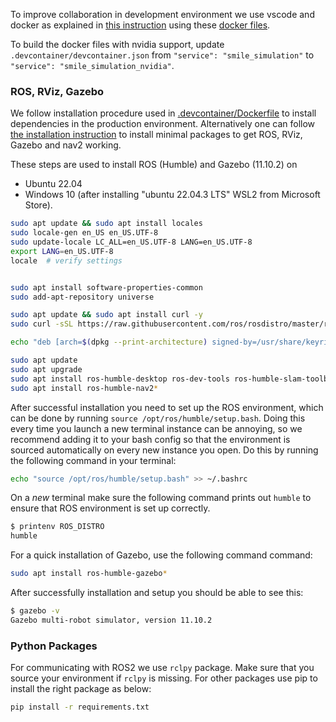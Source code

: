 
To improve collaboration in development environment we use vscode and docker as explained in [this instruction](https://www.allisonthackston.com/articles/docker-development.html) using these [docker files](https://github.com/athackst/dockerfiles).

To build the docker files with nvidia support, update `.devcontainer/devcontainer.json`  from `"service": "smile_simulation"` to `"service": "smile_simulation_nvidia"`. 

### ROS, RViz, Gazebo

We follow installation procedure used in [.devcontainer/Dockerfile](.devcontainer/Dockerfile) to install dependencies in the production environment. 
Alternatively one can follow [the installation instruction](https://docs.ros.org/en/humble/Installation/Ubuntu-Install-Debians.html) to install minimal packages to get ROS, RViz, Gazebo and nav2 working. 

These steps are used to install ROS (Humble) and Gazebo (11.10.2) on
  - Ubuntu 22.04
  - Windows 10 (after installing "ubuntu 22.04.3 LTS" WSL2 from Microsoft Store).
  

```bash
sudo apt update && sudo apt install locales
sudo locale-gen en_US en_US.UTF-8
sudo update-locale LC_ALL=en_US.UTF-8 LANG=en_US.UTF-8
export LANG=en_US.UTF-8
locale  # verify settings


sudo apt install software-properties-common
sudo add-apt-repository universe

sudo apt update && sudo apt install curl -y
sudo curl -sSL https://raw.githubusercontent.com/ros/rosdistro/master/ros.key -o /usr/share/keyrings/ros-archive-keyring.gpg

echo "deb [arch=$(dpkg --print-architecture) signed-by=/usr/share/keyrings/ros-archive-keyring.gpg] http://packages.ros.org/ros2/ubuntu $(. /etc/os-release && echo $UBUNTU_CODENAME) main" | sudo tee /etc/apt/sources.list.d/ros2.list > /dev/null

sudo apt update
sudo apt upgrade
sudo apt install ros-humble-desktop ros-dev-tools ros-humble-slam-toolbox ros-humble-twist-mux
sudo apt install ros-humble-nav2*
```

After successful installation you need to set up the ROS environment, which can be done by running `source /opt/ros/humble/setup.bash`. Doing this every time you launch a new terminal instance can be annoying, so we recommend adding it to your bash config so that the environment is sourced automatically on every new instance you open. Do this by running the following command in your terminal:

```bash
echo "source /opt/ros/humble/setup.bash" >> ~/.bashrc
```

On a *new* terminal make sure the following command prints out `humble` to ensure that ROS environment is set up correctly.

```bash
$ printenv ROS_DISTRO
humble
```

For a quick installation of Gazebo, use the following command command:

```bash
sudo apt install ros-humble-gazebo*
```

After successfully installation and setup you should be able to see this:

```bash
$ gazebo -v
Gazebo multi-robot simulator, version 11.10.2
```

### Python Packages 
For communicating with ROS2 we use `rclpy` package. Make sure that you source your environment if `rclpy` is missing. For other packages use pip to install the right package as below:

```bash
pip install -r requirements.txt
```